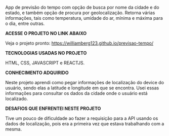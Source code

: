 App de previsão do tempo com opção de busca por nome da cidade e do estado, e também opção de procura por geolocalização. Retorna várias informações, tais como temperatura, umidade do ar, mínima e máxima para o dia, entre outras.

**ACESSE O PROJETO NO LINK ABAIXO**

Veja o projeto pronto: https://williamberg123.github.io/previsao-tempo/

**TECNOLOGIAS USADAS NO PROJETO**

HTML, CSS, JAVASCRIPT e REACTJS.

**CONHECIMENTO ADQUIRIDO**

Neste projeto aprendi como pegar informações de localização do device do usuário, sendo elas a latitude e longitude em que se encontra. Usei essas informações para consultar os dados da cidade onde o usuário está localizado.

**DESAFIOS QUE ENFRENTEI NESTE PROJETO**

Tive um pouco de dificuldade ao fazer a requisição para a API usando os dados de localização, pois era a primeira vez que estava trabalhando com a mesma.
